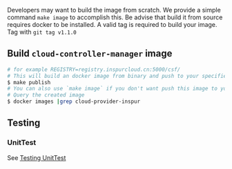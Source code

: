 
Developers may want to build the image from scratch. We provide a simple command ```make image``` to accomplish this. 
Be advise that build it from source requires docker to be installed.
A valid tag is required to build your image. Tag with ```git tag v1.1.0```

## Build `cloud-controller-manager` image

```bash
# for example REGISTRY=registry.inspurcloud.cn:5000/csf/
# This will build an docker image from binary and push to your specified registry. 
$ make publish
# You can also use `make image` if you don't want push this image to your registry
# Query the created image
$ docker images |grep cloud-provider-inspur
```

## Testing

### UnitTest

See [Testing UnitTest](https://github.com/OpenInspur/cloud-provider-inspur/blob/master/docs/testing.md)
